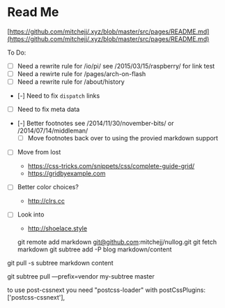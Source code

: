 # Read Me

[https://github.com/mitchejj/.xyz/blob/master/src/pages/README.md](https://github.com/mitchejj/.xyz/blob/master/src/pages/README.md)

To Do:
* [ ] Need a rewrite rule for /io/pi/ see /2015/03/15/raspberry/ for link test
* [ ] Need a rewirte rule for /pages/arch-on-flash
* [ ] Need a rewrite rule for /about/history
* [-] Need to fix `dispatch` links
* [ ] Need to fix meta data
* [-] Better footnotes see /2014/11/30/november-bits/ or /2014/07/14/middleman/
    * [ ] Move footnotes back over to using the provied markdown support
* [ ] Move from lost
    * https://css-tricks.com/snippets/css/complete-guide-grid/
    * https://gridbyexample.com
* [ ] Better color choices?
    * http://clrs.cc
* [ ] Look into 
    * http://shoelace.style
 
    git remote add markdown git@github.com:mitchejj/nullog.git
git fetch markdown
git subtree add -P blog markdown/content

git pull -s subtree markdown content


git subtree pull —prefix=vendor my-subtree master

to use post-cssnext you need 
 "postcss-loader"
 with postCssPlugins: ['postcss-cssnext'],